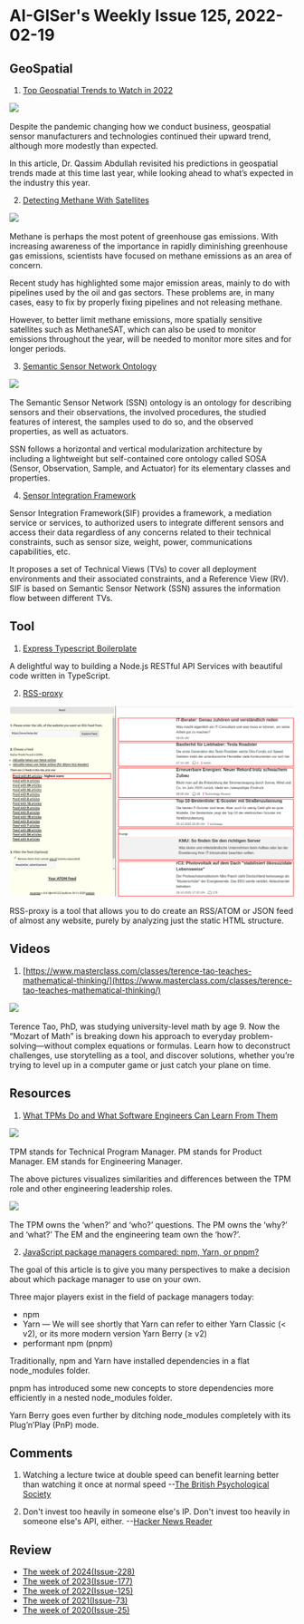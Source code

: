 # AI-GISer's Weekly Issue 125, 2022-02-19

## GeoSpatial

1. [Top Geospatial Trends to Watch in 2022](https://www.geoweeknews.com/blogs/top-geospatial-trends-to-watch-in-2022)

![](https://divcomplatform.s3.amazonaws.com/www.geoweeknews.com/images/17393b07ada55238267ea4fb70b739c0.jpg)

Despite the pandemic changing how we conduct business, geospatial sensor manufacturers and technologies continued their upward trend, although more modestly than expected.

In this article, Dr. Qassim Abdullah revisited his predictions in geospatial trends made at this time last year, while looking ahead to what’s expected in the industry this year.

2. [Detecting Methane With Satellites](https://www.gislounge.com/detecting-methane-with-satellites/)

![](https://cdn.shortpixel.ai/spai/w_810+q_glossy+ret_img+to_webp/https://www.gislounge.com/wp-content/uploads/2022/02/world-map-methane-emissions-2016-nasa.jpg)

Methane is perhaps the most potent of greenhouse gas emissions. With increasing awareness of the importance in rapidly diminishing greenhouse gas emissions, scientists have focused on methane emissions as an area of concern.

Recent study has highlighted some major emission areas, mainly to do with pipelines used by the oil and gas sectors. These problems are, in many cases, easy to fix by properly fixing pipelines and not releasing methane.

However, to better limit methane emissions, more spatially sensitive satellites such as MethaneSAT, which can also be used to monitor emissions throughout the year, will be needed to monitor more sites and for longer periods.

3. [Semantic Sensor Network Ontology](https://w3c.github.io/sdw/ssn/)

![](https://w3c.github.io/sdw/ssn/images/modular_ontology.png)

The Semantic Sensor Network (SSN) ontology is an ontology for describing sensors and their observations, the involved procedures, the studied features of interest, the samples used to do so, and the observed properties, as well as actuators.

SSN follows a horizontal and vertical modularization architecture by including a lightweight but self-contained core ontology called SOSA (Sensor, Observation, Sample, and Actuator) for its elementary classes and properties.

4. [Sensor Integration Framework](https://portal.ogc.org/files/?artifact_id=100078&version=1)

Sensor Integration Framework(SIF) provides a framework, a mediation service or services, to authorized users to integrate different sensors and access their data regardless of any concerns related to their technical constraints, such as sensor size, weight, power, communications capabilities, etc.

It proposes a set of Technical Views (TVs) to cover all deployment environments and their associated constraints, and a Reference View (RV). SIF is based on Semantic Sensor Network (SSN) assures the information flow between different TVs.

## Tool

1. [Express Typescript Boilerplate](https://github.com/w3tecch/express-typescript-boilerplate)

A delightful way to building a Node.js RESTful API Services with beautiful code written in TypeScript.

2. [RSS-proxy](https://github.com/damoeb/rss-proxy)

![](https://github.com/damoeb/rss-proxy/raw/master/docs/rssproxy-candidates.png)

RSS-proxy is a tool that allows you to do create an RSS/ATOM or JSON feed of almost any website, purely by analyzing just the static HTML structure.

## Videos

1. [https://www.masterclass.com/classes/terence-tao-teaches-mathematical-thinking/](https://www.masterclass.com/classes/terence-tao-teaches-mathematical-thinking/)

![](https://cdn.beekka.com/blogimg/asset/202202/bg2022021707.webp)

Terence Tao, PhD, was studying university-level math by age 9. Now the “Mozart of Math” is breaking down his approach to everyday problem-solving—without complex equations or formulas. Learn how to deconstruct challenges, use storytelling as a tool, and discover solutions, whether you’re trying to level up in a computer game or just catch your plane on time.

## Resources

1. [What TPMs Do and What Software Engineers Can Learn From Them](https://newsletter.pragmaticengineer.com/p/what-tpms-do)

![](https://cdn.substack.com/image/fetch/w_1456,c_limit,f_auto,q_auto:good,fl_progressive:steep/https%3A%2F%2Fbucketeer-e05bbc84-baa3-437e-9518-adb32be77984.s3.amazonaws.com%2Fpublic%2Fimages%2F76fe54e4-e133-4a39-928a-1dfc7404d233_1628x1454.png)

TPM stands for Technical Program Manager. PM stands for Product Manager. EM stands for Engineering Manager.

The above pictures visualizes similarities and differences between the TPM role and other engineering leadership roles.

![](https://cdn.substack.com/image/fetch/w_1456,c_limit,f_auto,q_auto:good,fl_progressive:steep/https%3A%2F%2Fbucketeer-e05bbc84-baa3-437e-9518-adb32be77984.s3.amazonaws.com%2Fpublic%2Fimages%2Ff67a9be8-6f26-4295-96ad-448c5e05c442_1376x1282.png)

The TPM owns the ‘when?’ and ‘who?’ questions. The PM owns the ‘why?’ and ‘what?’ The EM and the engineering team own the ‘how?’.

2. [JavaScript package managers compared: npm, Yarn, or pnpm?](https://blog.logrocket.com/javascript-package-managers-compared/)

The goal of this article is to give you many perspectives to make a decision about which package manager to use on your own.

Three major players exist in the field of package managers today:

- npm
- Yarn — We will see shortly that Yarn can refer to either Yarn Classic (< v2), or its more modern version Yarn Berry (≥ v2)
- performant npm (pnpm)

Traditionally, npm and Yarn have installed dependencies in a flat node_modules folder.

pnpm has introduced some new concepts to store dependencies more efficiently in a nested node_modules folder.

Yarn Berry goes even further by ditching node_modules completely with its Plug’n’Play (PnP) mode.

## Comments

1. Watching a lecture twice at double speed can benefit learning better than watching it once at normal speed
   --[The British Psychological Society](https://digest.bps.org.uk/2021/12/21/watching-a-lecture-twice-at-double-speed-can-benefit-learning-better-than-watching-it-once-at-normal-speed/)

2. Don't invest too heavily in someone else's IP. Don't invest too heavily in someone else's API, either.
   --[Hacker News Reader](https://news.ycombinator.com/item?id=29673707)

## Review

- [The week of 2024(Issue-228)](../2024/issue-228.md)
- [The week of 2023(Issue-177)](../2023/issue-177.md)
- [The week of 2022(Issue-125)](../2022/issue-125.md)
- [The week of 2021(Issue-73)](../2021/issue-73.md)
- [The week of 2020(Issue-25)](../2020/issue-25.md)
